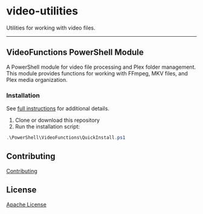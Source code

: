 # video-utilities

Utilities for working with video files.

---

## VideoFunctions PowerShell Module

A PowerShell module for video file processing and Plex folder management. This module provides functions for working with FFmpeg, MKV files, and Plex media organization.

### Installation

See [full instructions](/PowerShell/VideoFunctions/README.md) for additional details.

1. Clone or download this repository
2. Run the installation script:

```powershell
.\PowerShell\VideoFunctions\QuickInstall.ps1
```

## Contributing

[Contributing](/CONTRIBUTING.md)

## License

[Apache License](/LICENSE)
